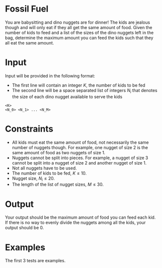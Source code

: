 # Fossil Fuel
You are babysitting and dino nuggets are for dinner! The kids are jealous though and will only eat if they all get the same amount of food. Given the number of kids to feed and a list of the sizes of the dino nuggets left in the bag, determine the maximum amount you can feed the kids such that they all eat the same amount.

# Input
Input will be provided in the following format:

* The first line will contain an integer $K$, the number of kids to be fed
* The second line will be a space separated list of integers $N_i$ that denotes the size of each dino nugget available to serve the kids

```
<K>
<N_0> <N_1> ... <N_M>
```

# Constraints

* All kids must eat the same amount of food, not necessarily the same number of nuggets though. For example, one nugget of size 2 is the same amount of food as two nuggets of size 1.
* Nuggets cannot be split into pieces. For example, a nugget of size 3 cannot be split into a nugget of size 2 and another nugget of size 1.
* Not all nuggets have to be used.
* The number of kids to be fed, $K \leq 10$.
* Nugget size, $N_i \leq 20$.
* The length of the list of nugget sizes, $M \leq 30$.

# Output
Your output should be the maximum amount of food you can feed each kid. If there is no way to evenly divide the nuggets among all the kids, your output should be 0.

# Examples
The first 3 tests are examples.
